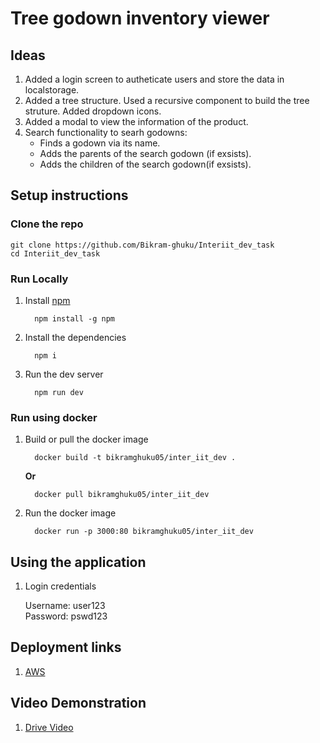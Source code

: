 # Tree godown inventory viewer


## Ideas
1) Added a login screen to autheticate users and store the data in localstorage.
2) Added a tree structure. Used a recursive component to build the tree struture. Added dropdown icons.
3) Added a modal to view the information of the product.
4) Search functionality to searh godowns:
    - Finds a godown via its name.
    - Adds the parents of the search godown (if exsists).
    - Adds the children of the search godown(if exsists).


## Setup instructions

### Clone the repo
    git clone https://github.com/Bikram-ghuku/Interiit_dev_task
    cd Interiit_dev_task

### Run Locally

1) Install [npm](https://www.npmjs.com/)
    ```shell
      npm install -g npm
    ```

2) Install the dependencies
    ```shell
      npm i
    ```

3) Run the dev server
    ```shell
      npm run dev
    ```

### Run using docker

1) Build or pull the docker image
    ```shell
      docker build -t bikramghuku05/inter_iit_dev .
    ```

    **Or**

    ```shell
      docker pull bikramghuku05/inter_iit_dev
    ```

2) Run the docker image
    ```shell
      docker run -p 3000:80 bikramghuku05/inter_iit_dev
    ```

## Using the application

1) Login credentials

    Username: user123 \
    Password: pswd123

## Deployment links

1) [AWS](http://13.201.0.120:3000/)

## Video Demonstration

1) [Drive Video](https://drive.google.com/file/d/1BF5Z7b_MbFUbQBbU9gHzFoH7aKLG6FHO/view?usp=sharing)